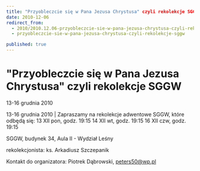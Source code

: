 ```yaml
---
title: "Przyobleczcie się w Pana Jezusa Chrystusa" czyli rekolekcje SGGW
date: 2010-12-06
redirect_from: 
  - 2010/2010.12.06-przyobleczcie-sie-w-pana-jezusa-chrystusa-czyli-rekolekcje-sggw
  - przyobleczcie-sie-w-pana-jezusa-chrystusa-czyli-rekolekcje-sggw

published: true
---
```




# "Przyobleczcie się w Pana Jezusa Chrystusa" czyli rekolekcje SGGW

<time>13-16 grudnia 2010</time>

13-16 grudnia 2010 | 
Zapraszamy na rekolekcje adwentowe SGGW, które odbędą się:
13 XII pon, godz. 19:15
14 XII wt, godz. 19:15
16 XII czw, godz. 19:15 

SGGW, budynek 34, Aula II - Wydział Leśny

rekolekcjonista: ks. Arkadiusz Szczepanik

Kontakt do organizatora: Piotrek Dąbrowski, peters50@wp.pl


<!--CONTENT FROM OLD SERVER (jos before 2013): 13-16 grudnia 2010 | 
Zapraszamy na rekolekcje adwentowe SGGW, które odbędą się:
13 XII pon, godz. 19:15
14 XII wt, godz. 19:15
16 XII czw, godz. 19:15 

SGGW, budynek 34, Aula II - Wydział Leśny

rekolekcjonista: ks. Arkadiusz Szczepanik

Kontakt do organizatora: Piotrek Dąbrowski, peters50@wp.pl
         
-->

<!--{{json:{"created_date":"2010-12-06 21:10:51","publish_down":"0000-00-00 00:00:00","id":"1000"}}}-->